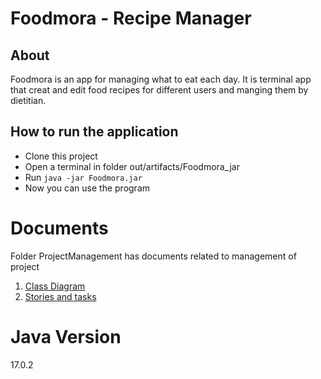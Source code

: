 # Foodmora - Recipe Manager

## About
Foodmora is an app for managing what to eat each day. It is terminal app 
that creat and edit food recipes for different users and manging them by dietitian. 
 <br />

## How to run the application

* Clone this project <br />
* Open a  terminal in folder out/artifacts/Foodmora_jar <br />
* Run `java -jar Foodmora.jar` <br />
* Now you can use the program 

# Documents
Folder ProjectManagement has documents related to management of project <br />
1. [Class Diagram](https://drive.google.com/file/d/1rgcYWosCAi_AigV-gRNEcIq0lCZrSsqJ/view?usp=drive_link) <br />
3. [Stories and tasks ](https://docs.google.com/document/d/1pVXuo2r1KOlqwGGCk9W9eIwuUjAQg55BDAO1CTScaEQ/edit?usp=drive_link)<br />

# Java Version
17.0.2
